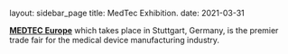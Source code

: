 layout: sidebar_page
title: MedTec Exhibition.
date: 2021-03-31

<a href="http://www.devicelink.com/expo/medtec09/index_en.html">**MEDTEC Europe**</a> which takes place in Stuttgart, Germany, is the premier trade fair for the medical device manufacturing industry. 